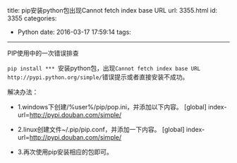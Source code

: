 title: pip安装python包出现Cannot fetch index base URL
url: 3355.html
id: 3355
categories:
  - Python
date: 2016-03-17 17:59:14
tags:
---
PIP使用中的一次错误排查
<!--more-->


`pip install *** `安装python包，出现`Cannot fetch index base URL http://pypi.python.org/simple/`错误提示或者直接安装不成功。

解决办法： 
- 1.windows下创建/%user%/pip/pop.ini，并添加以下内容。 \[global\] index-url=http://pypi.douban.com/simple/ 

- 2.linux创建文件~/.pip/pip.conf，并添加一下内容。 \[global\] index-url=http://pypi.douban.com/simple/ 
- 3.再次使用pip安装相应的包即可。